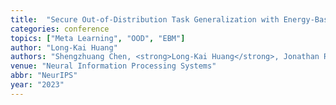 ```yaml
---
title:  "Secure Out-of-Distribution Task Generalization with Energy-Based Models"
categories: conference
topics: ["Meta Learning", "OOD", "EBM"]
author: "Long-Kai Huang"
authors: "Shengzhuang Chen, <strong>Long-Kai Huang</strong>, Jonathan Richard Schwarz, Yilun Du, Ying Wei"
venue: "Neural Information Processing Systems"
abbr: "NeurIPS"
year: "2023"
---
```

